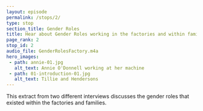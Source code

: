 ```yaml
---
layout: episode
permalink: /stops/2/
type: stop
section_title: Gender Roles
title: Hear about Gender Roles working in the factories and within families
page_rank: 2
stop_id: 2
audio_file: GenderRolesFactory.m4a
hero_images:
 - path: annie-01.jpg
   alt_text: Annie O'Donnell working at her machine
 - path: 01-introduction-01.jpg
   alt_text: Tillie and Hendersons
---
```


This extract from two different interviews discusses the gender roles that existed within the factories and families.

